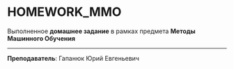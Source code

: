 # HOMEWORK_MMO
Выполненное **домашнее задание** в рамках предмета **Методы Машинного Обучения**
***
**Преподаватель**: Гапанюк Юрий Евгеньевич

